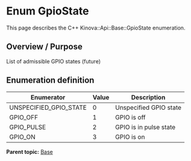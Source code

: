 # Enum GpioState

This page describes the C++ Kinova::Api::Base::GpioState enumeration.

## Overview / Purpose

List of admissible GPIO states \(future\)

## Enumeration definition

|Enumerator|Value|Description|
|----------|-----|-----------|
|UNSPECIFIED\_GPIO\_STATE|0|Unspecified GPIO state|
|GPIO\_OFF|1|GPIO is off|
|GPIO\_PULSE|2|GPIO is in pulse state|
|GPIO\_ON|3|GPIO is on|

**Parent topic:** [Base](../references/summary_Base.md)

